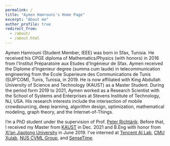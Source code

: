 ```yaml
---
permalink: /
title: "Aymen Hamrouni's Home Page"
excerpt: "About me"
author_profile: true
redirect_from: 
  - /about/
  - /about.html
---
```



Aymen Hamrouni (Student Member, IEEE) was born in Sfax, Tunisia. He received his CPGE diploma of Mathematics/Physics (with honors) in 2016 from l'Institut Préparatoire aux Etudes d'Ingénieur de Sfax. Aymen received the Diplome d’Ingenieur degree (summa cum laude) in telecommunication engineering from the Ecole Superieure des Communications de Tunis (SUP’COM), Tunis, Tunisia, in 2019. He is now affiliated with King Abdullah University of Science and Technology (KAUST) as a Master Student. During the period form 2019 to 2021, Aymen worked as a Research Scientist with the School of Systems and Enterprises at Stevens Institute of Technology, NJ, USA. His research interests include the intersection of mobile crowdsourcing, deep learning, algorithm design, optimization, mathematical modeling, graph theory, and the Internet-of-Things.

<p>I’m a PhD student under the supervision of Prof. <a href="https://richtarik.org/">Peter Richtárik</a>. Before that, I received my Master from <a href="https://kaust.edu.sa/en">KAUST</a> in Dec. 2021 and B.Eng with honor from <a href="http://en.xjtu.edu.cn/">Xi’an Jiaotong University</a> in June 2019. I’ve interned at <a href="https://ai.tencent.com/ailab/en/index">Tencent AI Lab</a>, <a href="https://xulabs.github.io/">CMU Xulab</a>, <a href="https://sites.google.com/comp.nus.edu.sg/cvml/about-us?authuser=0">NUS CVML Group</a>, and <a href="https://www.sensetime.com/en">SenseTime</a>.</p>
